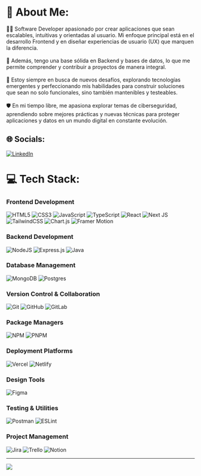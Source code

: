 # 💫 About Me:
👨‍💻 Software Developer apasionado por crear aplicaciones que sean escalables, intuitivas y orientadas al usuario. Mi enfoque principal está en el desarrollo Frontend y en diseñar experiencias de usuario (UX) que marquen la diferencia.<br><br>🔧 Además, tengo una base sólida en Backend y bases de datos, lo que me permite comprender y contribuir a proyectos de manera integral.<br><br>🚀 Estoy siempre en busca de nuevos desafíos, explorando tecnologías emergentes y perfeccionando mis habilidades para construir soluciones que sean no solo funcionales, sino también mantenibles y testeables.<br><br>🛡️ En mi tiempo libre, me apasiona explorar temas de ciberseguridad, aprendiendo sobre mejores prácticas y nuevas técnicas para proteger aplicaciones y datos en un mundo digital en constante evolución.


## 🌐 Socials:
[![LinkedIn](https://img.shields.io/badge/LinkedIn-%230077B5.svg?logo=linkedin&logoColor=white)](https://www.linkedin.com/in/matiasleandroheredia/) 

# 💻 Tech Stack:

### **Frontend Development**
![HTML5](https://img.shields.io/badge/html5-%23E34F26.svg?style=for-the-badge&logo=html5&logoColor=white) ![CSS3](https://img.shields.io/badge/css3-%231572B6.svg?style=for-the-badge&logo=css3&logoColor=white) ![JavaScript](https://img.shields.io/badge/javascript-%23323330.svg?style=for-the-badge&logo=javascript&logoColor=%23F7DF1E) ![TypeScript](https://img.shields.io/badge/typescript-%23007ACC.svg?style=for-the-badge&logo=typescript&logoColor=white) ![React](https://img.shields.io/badge/react-%2320232a.svg?style=for-the-badge&logo=react&logoColor=%2361DAFB) ![Next JS](https://img.shields.io/badge/Next-black?style=for-the-badge&logo=next.js&logoColor=white) ![TailwindCSS](https://img.shields.io/badge/tailwindcss-%2338B2AC.svg?style=for-the-badge&logo=tailwind-css&logoColor=white) ![Chart.js](https://img.shields.io/badge/chart.js-F5788D.svg?style=for-the-badge&logo=chart.js&logoColor=white) ![Framer Motion](https://img.shields.io/badge/Framer%20Motion-000000?style=for-the-badge&logo=framer&logoColor=white)

### **Backend Development**
![NodeJS](https://img.shields.io/badge/node.js-6DA55F?style=for-the-badge&logo=node.js&logoColor=white) ![Express.js](https://img.shields.io/badge/express.js-%23404d59.svg?style=for-the-badge&logo=express&logoColor=%2361DAFB) ![Java](https://img.shields.io/badge/java-%23ED8B00.svg?style=for-the-badge&logo=openjdk&logoColor=white)  

### **Database Management**
![MongoDB](https://img.shields.io/badge/MongoDB-%234ea94b.svg?style=for-the-badge&logo=mongodb&logoColor=white) ![Postgres](https://img.shields.io/badge/postgres-%23316192.svg?style=for-the-badge&logo=postgresql&logoColor=white)  

### **Version Control & Collaboration**
![Git](https://img.shields.io/badge/git-%23F05033.svg?style=for-the-badge&logo=git&logoColor=white) ![GitHub](https://img.shields.io/badge/github-%23121011.svg?style=for-the-badge&logo=github&logoColor=white) ![GitLab](https://img.shields.io/badge/gitlab-%23181717.svg?style=for-the-badge&logo=gitlab&logoColor=white)  

### **Package Managers**
![NPM](https://img.shields.io/badge/NPM-%23CB3837.svg?style=for-the-badge&logo=npm&logoColor=white) ![PNPM](https://img.shields.io/badge/pnpm-%234a4a4a.svg?style=for-the-badge&logo=pnpm&logoColor=f69220)  

### **Deployment Platforms**
![Vercel](https://img.shields.io/badge/vercel-%23000000.svg?style=for-the-badge&logo=vercel&logoColor=white) ![Netlify](https://img.shields.io/badge/netlify-%23000000.svg?style=for-the-badge&logo=netlify&logoColor=#00C7B7)  

### **Design Tools**
![Figma](https://img.shields.io/badge/figma-%23F24E1E.svg?style=for-the-badge&logo=figma&logoColor=white)  

### **Testing & Utilities**
![Postman](https://img.shields.io/badge/Postman-FF6C37?style=for-the-badge&logo=postman&logoColor=white) ![ESLint](https://img.shields.io/badge/ESLint-4B3263?style=for-the-badge&logo=eslint&logoColor=white)  

### **Project Management**
![Jira](https://img.shields.io/badge/jira-%230A0FFF.svg?style=for-the-badge&logo=jira&logoColor=white) ![Trello](https://img.shields.io/badge/Trello-%23026AA7.svg?style=for-the-badge&logo=Trello&logoColor=white) ![Notion](https://img.shields.io/badge/Notion-%23000000.svg?style=for-the-badge&logo=notion&logoColor=white)  

<!-- 
# 📊 GitHub Stats:
![](https://github-readme-stats.vercel.app/api?username=MatiLeandro&theme=react&hide_border=false&include_all_commits=true&count_private=true)<br/>
![](https://github-readme-streak-stats.herokuapp.com/?user=MatiLeandro&theme=react&hide_border=false)<br/>
![](https://github-readme-stats.vercel.app/api/top-langs/?username=MatiLeandro&theme=react&hide_border=false&include_all_commits=true&count_private=true&layout=compact)
--> 

---
[![](https://visitcount.itsvg.in/api?id=MatiLeandro&icon=5&color=6)](https://visitcount.itsvg.in)

<!-- Proudly created with GPRM ( https://gprm.itsvg.in ) -->
